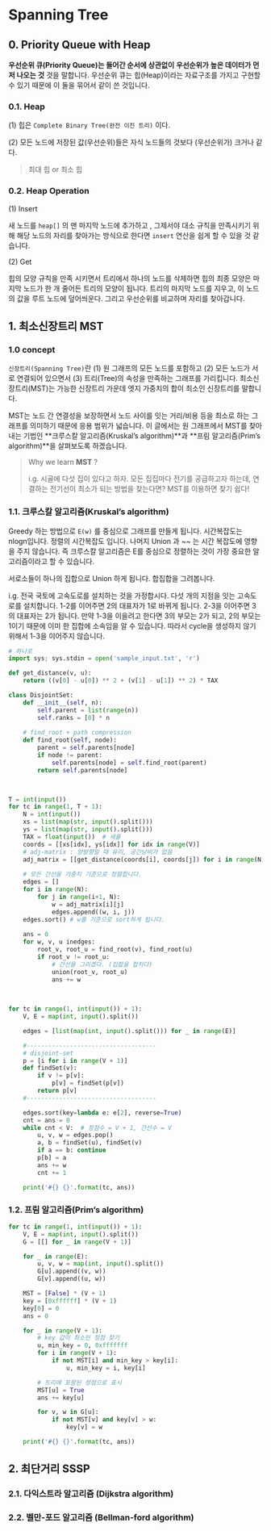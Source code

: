 # Spanning Tree

## 0. Priority Queue with Heap

**우선순위 큐(Priority Queue)는 들어간 순서에 상관없이** **우선순위가 높은 데이터가 먼저 나오는 것** 것을 말합니다. 우선순위 큐는 힙(Heap)이라는 자료구조를 가지고 구현할 수 있기 때문에 이 둘을 묶어서 같이 쓴 것입니다.

### 0.1. Heap


(1) 힙은 `Complete Binary Tree(완전 이진 트리)` 이다.

(2) 모든 노드에 저장된 값(우선순위)들은 자식 노드들의 것보다 (우선순위가) 크거나 같다.

> 최대 힙 or 최소 힙

### 0.2. Heap Operation

(1) Insert

새 노드를 `heap[]` 의 맨 마지막 노드에 추가하고 , 그제서야 대소 규칙을 만족시키기 위해 해당 노드의 자리를 찾아가는 방식으로 한다면 `insert` 연산을 쉽게 할 수 있을 것 같습니다.

(2) Get

힙의 모양 규칙을 만족 시키면서 트리에서 하나의 노드를 삭제하면 힙의 최종 모양은 마지막 노드가 한 개 줄어든 트리의 모양이 됩니다. 트리의 마지막 노드를 지우고, 이 노드의 값을 루트 노드에 덮어씌운다. 그리고 우선순위를 비교하며 자리를 찾아갑니다.



## 1. 최소신장트리 MST

### 1.0 concept

`신장트리(Spanning Tree)`란 (1) 원 그래프의 모든 노드를 포함하고 (2) 모든 노드가 서로 연결되어 있으면서 (3) 트리(Tree)의 속성을 만족하는 그래프를 가리킵니다. 최소신장트리(MST)는 가능한 신장트리 가운데 엣지 가중치의 합이 최소인 신장트리를 말합니다. 

MST는 노드 간 연결성을 보장하면서 노드 사이를 잇는 거리/비용 등을 최소로 하는 그래프를 의미하기 때문에 응용 범위가 넓습니다. 이 글에서는 원 그래프에서 MST를 찾아내는 기법인 **크루스칼 알고리즘(Kruskal’s algorithm)**과 **프림 알고리즘(Prim’s algorithm)**을 살펴보도록 하겠습니다.

> Why we learn **MST** ? 
>
> i.g. 시골에 다섯 집이 있다고 하자. 모든 집집마다 전기를 공급하고자 하는데, 연결하는 전기선이 최소가 되는 방법을 찾는다면? MST를 이용하면 찾기 쉽다!

### 1.1. 크루스칼 알고리즘(Kruskal’s algorithm)

Greedy 하는 방법으로 `E(w)` 를 중심으로 그래프를 만들게 됩니다. 시간복잡도는 nlogn입니다. 정렬의 시간복잡도 입니다. 나머지 Union 과 ~~ 는 시간 복잡도에 영향을 주지 않습니다. 즉 크루스칼 알고리즘은 E를 중심으로 정렬하는 것이 가장 중요한 알고리즘이라고 할 수 있습니다.

서로소들이 하나의 집합으로 Union 하게 됩니다. 합집합을 그려봅니다. 

i.g. 전국 국토에 고속도로를 설치하는 것을 가정합시다. 다섯 개의 지점을 잇는 고속도로를 설치합니다. 1-2를 이어주면 2의 대표자가 1로 바뀌게 됩니다. 2-3을 이어주면 3의 대표자는 2가 됩니다. 만약 1-3을 이을려고 한다면 3의 부모는 2가 되고, 2의 부모는 1이기 때문에 이미 한 집합에 소속임을 알 수 있습니다. 따라서 cycle을 생성하지 않기 위해서 1-3을 이어주지 않습니다.

```python
# 하나로
import sys; sys.stdin = open('sample_input.txt', 'r')

def get_distance(v, u):
    return ((v[0] - u[0]) ** 2 + (v[1] - u[1]) ** 2) * TAX

class DisjointSet:
    def __init__(self, n):
        self.parent = list(range(n))
        self.ranks = [0] * n
    
    # find_root + path compression
    def find_root(self, node):
        parent = self.parents[node]
        if node != parent:
            self.parents[node] = self.find_root(parent)
        return self.parents[node]
    


T = int(input())
for tc in range(1, T + 1):
	N = int(input())
    xs = list(map(str, input().split()))
    ys = list(map(str, input().split()))
    TAX = float(input())  # 세율
    coords = [[xs[idx], ys[idx]] for idx in range(V)]
    # adj-matrix : 양방향일 때 유리, 공간낭비가 없음
    adj_matrix = [[get_distance(coords[i], coords[j]) for i in range(N)] for j in range(N)]
    
    # 모든 간선을 가중치 기준으로 정렬합니다.
    edges = []
    for i in range(N):
        for j in range(i+1, N):
            w = adj_matrix[i][j]
            edges.append((w, i, j))
    edges.sort() # w를 기준으로 sort하게 됩니다.
    
    ans = 0
    for w, v, u inedges:
        root_v, root_u = find_root(v), find_root(u)
        if root_v != root_u:
            # 간선을 그리겠다. (집합을 합치다)
            union(root_v, root_u)
            ans += w
            
    
```



```python
for tc in range(1, int(input()) + 1):
    V, E = map(int, input().split())

    edges = [list(map(int, input().split())) for _ in range(E)]

    #------------------------------------
    # disjoint-set
    p = [i for i in range(V + 1)]
    def findSet(v):
        if v != p[v]:
            p[v] = findSet(p[v])
        return p[v]
    #------------------------------------

    edges.sort(key=lambda e: e[2], reverse=True)
    cnt = ans = 0
    while cnt < V:  # 정점수 = V + 1, 간선수 = V
        u, v, w = edges.pop()
        a, b = findSet(u), findSet(v)
        if a == b: continue
        p[b] = a
        ans += w
        cnt += 1

    print('#{} {}'.format(tc, ans))
```



### 1.2. 프림 알고리즘(Prim’s algorithm)

```python
for tc in range(1, int(input()) + 1):
    V, E = map(int, input().split())
    G = [[] for _ in range(V + 1)]

    for _ in range(E):
        u, v, w = map(int, input().split())
        G[u].append((v, w))
        G[v].append((u, w))

    MST = [False] * (V + 1)
    key = [0xffffff] * (V + 1)
    key[0] = 0
    ans = 0

    for _ in range(V + 1):
        # key 값이 최소인 정점 찾기
        u, min_key = 0, 0xfffffff
        for i in range(V + 1):
            if not MST[i] and min_key > key[i]:
                u, min_key = i, key[i]

        # 트리에 포함된 정점으로 표시
        MST[u] = True
        ans += key[u]

        for v, w in G[u]:
            if not MST[v] and key[v] > w:
                key[v] = w

    print('#{} {}'.format(tc, ans))
```





## 2. 최단거리 SSSP

### 2.1. 다익스트라 알고리즘 (Dijkstra algorithm)



### 2.2. 벨만-포드 알고리즘 (Bellman-ford algorithm)

